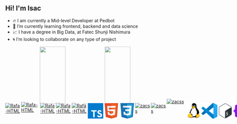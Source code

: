 ## Hi! I'm Isac
- 🔥 I am currently a Mid-level Developer at Pedbot
- 🧩 I’m currently learning frontend, backend and data science
- 📈 I have a degree in Big Data, at Fatec Shunji Nishimura
- 🌀 I’m looking to collaborate on any type of project
<div align="center">
  <a href="https://github.com/Isac999">
  <img height="180em" width="40%" src="https://github-readme-stats.vercel.app/api?username=Isac999&show_icons=true&theme=midnight-purple&include_all_commits=true&count_private=true"/>
     <img height="180em" width="40%" src="https://github-readme-stats.vercel.app/api/top-langs/?username=Isac999&layout=compact&langs_count=7&theme=midnight-purple"/>
</div>
      <div>
  <div id="myDivzinha" style="display: flex; justify-content: space-between; align-items: center; height: 40px;">
      <img align="center" alt="Rafa-HTML" height="50" width="50" src="https://cdn.jsdelivr.net/gh/devicons/devicon/icons/python/python-original.svg" />
      <img align="center" alt="Rafa-HTML" height="55" width="60"  src="https://cdn.jsdelivr.net/gh/devicons/devicon/icons/php/php-plain.svg"/>
      <img align="center" alt="Rafa-HTML" height="50" width="50" src="https://cdn.jsdelivr.net/gh/devicons/devicon/icons/javascript/javascript-original.svg" />
      <img align="center" alt="Rafa-HTML" height="50" width="50" src="https://cdn.jsdelivr.net/gh/devicons/devicon/icons/laravel/laravel-plain-wordmark.svg"    />
      <img align="center" alt="Rafa-HTML" height="50" width="50" src="https://cdn.jsdelivr.net/gh/devicons/devicon/icons/vuejs/vuejs-original.svg" />
      <img align="center" alt="zacss" height="50" width="50"  
      src="https://github.com/devicons/devicon/blob/master/icons/typescript/typescript-original.svg"/>
      <img align="center" alt="Rafa-HTML" height="50" width="50" src="https://raw.githubusercontent.com/devicons/devicon/master/icons/html5/html5-original.svg">
      <img align="center" alt="zacss" height="50" width="60" src="https://raw.githubusercontent.com/devicons/devicon/master/icons/css3/css3-original.svg">
      <img align="center" alt="zacss" height="50" width="50" 
      src="https://cdn.jsdelivr.net/gh/devicons/devicon/icons/mysql/mysql-original.svg" />
      <img align="center" alt="zacss" height="50" width="50"  
      src="https://cdn.jsdelivr.net/gh/devicons/devicon/icons/git/git-original.svg" />
      <img align="center" alt="zacss" height="75" width="60"  
      src="https://cdn.jsdelivr.net/gh/devicons/devicon/icons/docker/docker-original.svg" />
      <img align="center" alt="zacss" height="50" width="50"  
      src="https://github.com/devicons/devicon/blob/master/icons/linux/linux-original.svg" />
      <img align="center" alt="zacss" height="50" width="50"  
      src="https://github.com/devicons/devicon/blob/master/icons/vscode/vscode-original.svg"/>
      <img align="center" alt="zacss" height="50" width="50"  
      src="https://github.com/devicons/devicon/blob/master/icons/bash/bash-original.svg"/>
      <img align="center" alt="zacss" height="50" width="50"  
      src="https://github.com/devicons/devicon/blob/master/icons/bootstrap/bootstrap-original.svg"/>
      <img align="center" alt="zacss" height="45" width="50"  
      src="https://github.com/devicons/devicon/blob/master/icons/tensorflow/tensorflow-original.svg"/>
      <img align="center" alt="zacss" height="48" width="55"  
      src="https://github.com/devicons/devicon/blob/master/icons/nestjs/nestjs-plain.svg"/>
      <img align="center" alt="zacss" height="55" width="55"  
      src="https://github.com/devicons/devicon/blob/master/icons/kubernetes/kubernetes-plain.svg"/>
      <img align="center" alt="zacss" height="55" width="55"  
      src="https://github.com/devicons/devicon/blob/master/icons/jupyter/jupyter-original-wordmark.svg"/>
      <img align="center" alt="zacss" height="55" width="55"  
      src="https://github.com/devicons/devicon/blob/master/icons/flask/flask-original.svg"/>
      <img align="center" alt="zacss" height="55" width="55"  
      src="https://github.com/devicons/devicon/blob/master/icons/graphql/graphql-plain.svg"/>
      <img align="center" alt="zacss" height="55" width="55"  
      src="https://github.com/devicons/devicon/blob/master/icons/java/java-original.svg"/>
      <img align="center" alt="zacss" height="55" width="55"  
      src="https://github.com/devicons/devicon/blob/master/icons/mongodb/mongodb-original.svg"/>
      <img align="center" alt="zacss" height="55" width="55"  
      src="https://github.com/devicons/devicon/blob/master/icons/nodejs/nodejs-plain.svg"/><img align="center" alt="zacss" height="55" width="55"  
      src="https://github.com/devicons/devicon/blob/master/icons/pandas/pandas-original.svg"/>
      <img align="center" alt="zacss" height="50" width="55"  
      src="https://github.com/devicons/devicon/blob/master/icons/postgresql/postgresql-plain.svg"/>
      <img align="center" alt="zacss" height="50" width="50"  
      src="https://github.com/devicons/devicon/blob/master/icons/selenium/selenium-original.svg"/>
    
  </div>
        </div>
<!--
  ![Snake animation](https://github.com/isac999/isac999/blob/output/github-contribution-grid-snake.svg)
-->
